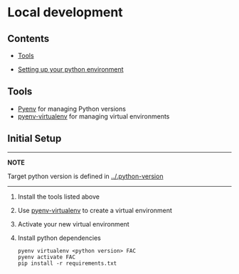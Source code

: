 # Local development

## Contents

* [Tools](#tools)

* [Setting up your python environment](#python)

## Tools

* [Pyenv](https://github.com/pyenv) for managing Python versions
* [pyenv-virtualenv](https://github.com/pyenv/pyenv-virtualenv) for managing virtual environments

## Initial Setup
---
**NOTE**

Target python version is defined in [../.python-version](../.python-version)

---


1. Install the tools listed above
2. Use [pyenv-virtualenv](https://github.com/pyenv/pyenv-virtualenv) to create a virtual environment
3. Activate your new virtual environment
4. Install python dependencies

    ```
    pyenv virtualenv <python version> FAC
    pyenv activate FAC
    pip install -r requirements.txt
    ```
